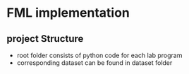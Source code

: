 # FML implementation

## project Structure

- root folder consists of python code for each lab program
- corresponding dataset can be found in dataset folder
